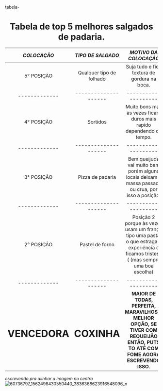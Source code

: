 tabela-
<h1 align="center"> Tabela de top 5 melhores salgados de padaria. </h1>


| ***COLOCAÇÃO*** | ***TIPO DE SALGADO*** | ***MOTIVO DA COLOCAÇÃO*** |
| :-------------: | :--------------------: | :--------------------: | 
| 5° POSIÇÃO | Qualquer tipo de folhado | Suja tudo e fica textura de gordura na boca. |
| ------------- | -------------------- | -------------------- |  
| 4° POSIÇÃO | Sortidos | Muito bons mas às vezes ficam duros mais rapido dependendo do tempo. |
| ------------- | -------------------- | -------------------- | 
| 3° POSIÇÃO  | Pizza de padaria | Bem queijuda vai muito bem porém alguns locais deixam a massa passada ou crua, por isso a posição. |
| ------------- | -------------------- | -------------------- | 
| 2° POSIÇÃO  | Pastel de forno  |  Posição 2 porque às vezes usam um frango tipo uma pasta, o que estraga a experiência e ficamos tristes :( (mas sempre uma boa escolha)|
| ------------- | -------------------- | -------------------- | 
|  <h1>**VENCEDORA**</h1> | <h1>**COXINHA**</h1>  | **MAIOR DE TODAS, PERFEITA, MARAVILHOSA, MELHOR OPÇÃO, SE TIVER COM REQUEIJÃO ENTÃO, PUTS TO ATÉ COM FOME AGORA ESCREVENDO ISSO.** |

*escrevendo pra alinhar a imagem no centro* ![60736797_1562498430550440_3836368623916548096_n](https://github.com/user-attachments/assets/aa457e89-20f5-41f1-a4f6-0fddff9562d7) 
